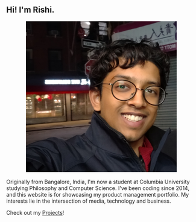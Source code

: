 ## Hi! I'm Rishi.

<p align = "center">
  <img width="400" height="400" src="/images/profile-pic.jpg">
</p>
  
Originally from Bangalore, India, I'm now a student at Columbia University studying Philosophy and Computer Science. 
I've been coding since 2014, and this website is for showcasing my product management portfolio. 
My interests lie in the intersection of media, technology and business. 

Check out my [Projects](/projects)!

